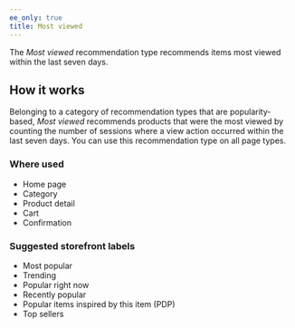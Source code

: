 ```yaml
---
ee_only: true
title: Most viewed
---
```


The _Most viewed_ recommendation type recommends items most viewed within the last seven days.

## How it works

Belonging to a category of recommendation types that are popularity-based, _Most viewed_ recommends products that were the most viewed by counting the number of sessions where a view action occurred within the last seven days. You can use this recommendation type on all page types.

### Where used

- Home page
- Category
- Product detail
- Cart
- Confirmation

### Suggested storefront labels

- Most popular
- Trending
- Popular right now
- Recently popular
- Popular items inspired by this item (PDP)
- Top sellers
